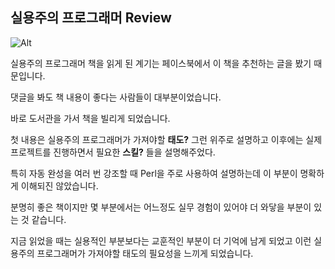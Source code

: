 ## 실용주의 프로그래머 Review
![Alt](https://raw.githubusercontent.com/thisisiron/blogger/master/images/%EC%BA%A1%EC%B2%98.PNG?token=AWOTeczjpTJ8cp7U2PQJ9CEnvlpLktpbks5bgDlmwA%3D%3D)


실용주의 프로그래머 책을 읽게 된 계기는 페이스북에서 이 책을 추천하는 글을 봤기 때문입니다.

댓글을 봐도 책 내용이 좋다는 사람들이 대부분이었습니다.

바로 도서관을 가서 책을 빌리게 되었습니다.

첫 내용은 실용주의 프로그래머가 가져야할 **태도?** 그런 위주로 설명하고 이후에는 실제 프로젝트를 진행하면서 필요한 **스킬?** 들을 설명해주었다.

특히 자동 완성을 여러 번 강조할 때 Perl을 주로 사용하여 설명하는데 이 부분이 명확하게 이해되진 않았습니다.

분명히 좋은 책이지만 몇 부분에서는 어느정도 실무 경험이 있어야 더 와닿을 부분이 있는 것 같습니다.

지금 읽었을 때는 실용적인 부분보다는 교훈적인 부분이 더 기억에 남게 되었고 이런 실용주의 프로그래머가 가져야할 태도의 필요성을 느끼게 되었습니다.


<!--stackedit_data:
eyJoaXN0b3J5IjpbLTIwNTk5MjEwNTAsLTIwMjgyMjczMDEsLT
E1MzEwOTI1NywtMjM0MjU5ODAxLC0xNDMzOTAxNTQsLTcyMjAw
MzUxMCwtOTU2MjY5NTUxXX0=
-->